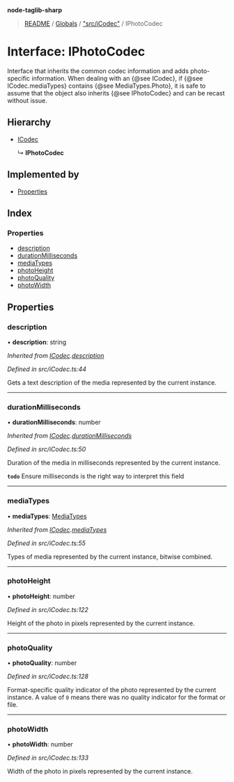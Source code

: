 **node-taglib-sharp**

> [README](../README.md) / [Globals](../globals.md) / ["src/iCodec"](../modules/_src_icodec_.md) / IPhotoCodec

# Interface: IPhotoCodec

Interface that inherits the common codec information and adds photo-specific information.
When dealing with an {@see ICodec}, if {@see ICodec.mediaTypes} contains
{@see MediaTypes.Photo}, it is safe to assume that the object also inherits {@see IPhotoCodec}
and can be recast without issue.

## Hierarchy

* [ICodec](_src_icodec_.icodec.md)

  ↳ **IPhotoCodec**

## Implemented by

* [Properties](../classes/_src_properties_.properties.md)

## Index

### Properties

* [description](_src_icodec_.iphotocodec.md#description)
* [durationMilliseconds](_src_icodec_.iphotocodec.md#durationmilliseconds)
* [mediaTypes](_src_icodec_.iphotocodec.md#mediatypes)
* [photoHeight](_src_icodec_.iphotocodec.md#photoheight)
* [photoQuality](_src_icodec_.iphotocodec.md#photoquality)
* [photoWidth](_src_icodec_.iphotocodec.md#photowidth)

## Properties

### description

•  **description**: string

*Inherited from [ICodec](_src_icodec_.icodec.md).[description](_src_icodec_.icodec.md#description)*

*Defined in src/iCodec.ts:44*

Gets a text description of the media represented by the current instance.

___

### durationMilliseconds

•  **durationMilliseconds**: number

*Inherited from [ICodec](_src_icodec_.icodec.md).[durationMilliseconds](_src_icodec_.icodec.md#durationmilliseconds)*

*Defined in src/iCodec.ts:50*

Duration of the media in milliseconds represented by the current instance.

**`todo`** Ensure milliseconds is the right way to interpret this field

___

### mediaTypes

•  **mediaTypes**: [MediaTypes](../enums/_src_icodec_.mediatypes.md)

*Inherited from [ICodec](_src_icodec_.icodec.md).[mediaTypes](_src_icodec_.icodec.md#mediatypes)*

*Defined in src/iCodec.ts:55*

Types of media represented by the current instance, bitwise combined.

___

### photoHeight

•  **photoHeight**: number

*Defined in src/iCodec.ts:122*

Height of the photo in pixels represented by the current instance.

___

### photoQuality

•  **photoQuality**: number

*Defined in src/iCodec.ts:128*

Format-specific quality indicator of the photo represented by the current instance.
A value of `0` means there was no quality indicator for the format or file.

___

### photoWidth

•  **photoWidth**: number

*Defined in src/iCodec.ts:133*

Width of the photo in pixels represented by the current instance.
